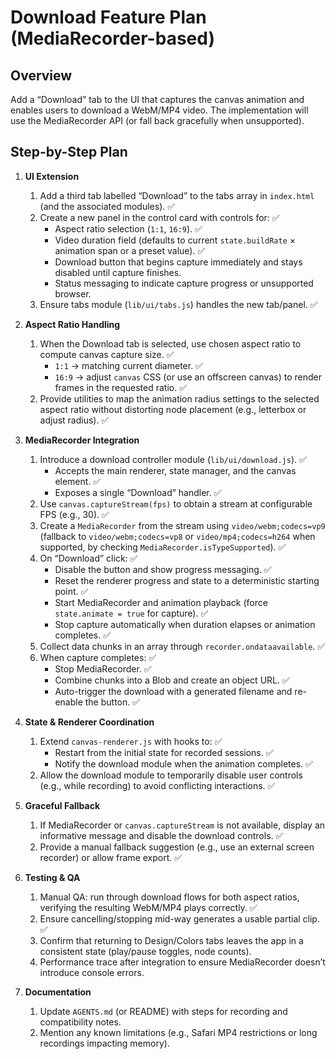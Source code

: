 # Download Feature Plan (MediaRecorder-based)

## Overview
Add a “Download” tab to the UI that captures the canvas animation and enables users to download a WebM/MP4 video. The implementation will use the MediaRecorder API (or fall back gracefully when unsupported).

## Step-by-Step Plan

1. **UI Extension**
   1. Add a third tab labelled “Download” to the tabs array in `index.html` (and the associated modules). ✅
   2. Create a new panel in the control card with controls for: ✅
      - Aspect ratio selection (`1:1`, `16:9`). ✅
      - Video duration field (defaults to current `state.buildRate` × animation span or a preset value). ✅
      - Download button that begins capture immediately and stays disabled until capture finishes.
      - Status messaging to indicate capture progress or unsupported browser.
   3. Ensure tabs module (`lib/ui/tabs.js`) handles the new tab/panel. ✅

2. **Aspect Ratio Handling**
   1. When the Download tab is selected, use chosen aspect ratio to compute canvas capture size. ✅
      - `1:1` → matching current diameter. ✅
      - `16:9` → adjust `canvas` CSS (or use an offscreen canvas) to render frames in the requested ratio. ✅
   2. Provide utilities to map the animation radius settings to the selected aspect ratio without distorting node placement (e.g., letterbox or adjust radius). ✅

3. **MediaRecorder Integration**
   1. Introduce a download controller module (`lib/ui/download.js`). ✅
      - Accepts the main renderer, state manager, and the canvas element. ✅
      - Exposes a single “Download” handler. ✅
   2. Use `canvas.captureStream(fps)` to obtain a stream at configurable FPS (e.g., 30). ✅
   3. Create a `MediaRecorder` from the stream using `video/webm;codecs=vp9` (fallback to `video/webm;codecs=vp8` or `video/mp4;codecs=h264` when supported, by checking `MediaRecorder.isTypeSupported`). ✅
   4. On “Download” click: ✅
      - Disable the button and show progress messaging. ✅
      - Reset the renderer progress and state to a deterministic starting point. ✅
      - Start MediaRecorder and animation playback (force `state.animate = true` for capture). ✅
      - Stop capture automatically when duration elapses or animation completes. ✅
   5. Collect data chunks in an array through `recorder.ondataavailable`. ✅
   6. When capture completes: ✅
      - Stop MediaRecorder. ✅
      - Combine chunks into a Blob and create an object URL. ✅
      - Auto-trigger the download with a generated filename and re-enable the button. ✅

4. **State & Renderer Coordination**
   1. Extend `canvas-renderer.js` with hooks to: ✅
      - Restart from the initial state for recorded sessions. ✅
      - Notify the download module when the animation completes. ✅
   2. Allow the download module to temporarily disable user controls (e.g., while recording) to avoid conflicting interactions. ✅

5. **Graceful Fallback**
   1. If MediaRecorder or `canvas.captureStream` is not available, display an informative message and disable the download controls. ✅
   2. Provide a manual fallback suggestion (e.g., use an external screen recorder) or allow frame export. ✅

6. **Testing & QA**
   1. Manual QA: run through download flows for both aspect ratios, verifying the resulting WebM/MP4 plays correctly. ✅
   2. Ensure cancelling/stopping mid-way generates a usable partial clip. ✅
   3. Confirm that returning to Design/Colors tabs leaves the app in a consistent state (play/pause toggles, node counts).
   4. Performance trace after integration to ensure MediaRecorder doesn’t introduce console errors.

7. **Documentation**
   1. Update `AGENTS.md` (or README) with steps for recording and compatibility notes.
   2. Mention any known limitations (e.g., Safari MP4 restrictions or long recordings impacting memory).
